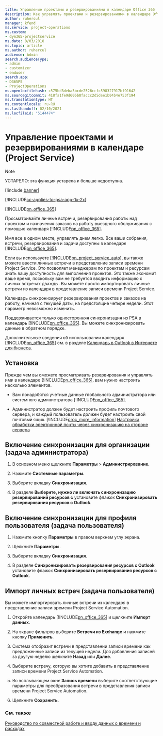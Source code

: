 ```yaml
---
title: Управление проектами и резервированиями в календаре Office 365
description: Как управлять проектами и резервированиями в календаре Office 365
author: ruhercul
manager: kfend
ms.service: project-operations
ms.custom:
- dyn365-projectservice
ms.date: 8/03/2018
ms.topic: article
ms.author: ruhercul
audience: Admin
search.audienceType:
- admin
- customizer
- enduser
search.app:
- D365PS
- ProjectOperations
ms.openlocfilehash: c575bd3deba5bcde2526ccfc598327917bf91642
ms.sourcegitcommit: 418fa1fe9d605b8faccc2d5dee1b04b4e753f194
ms.translationtype: HT
ms.contentlocale: ru-RU
ms.lasthandoff: 02/10/2021
ms.locfileid: "5144474"
---
```

# <a name="manage-projects-and-bookings-in-your-calendar-project-service"></a>Управление проектами и резервированиями в календаре (Project Service)

> [!Note]
> УСТАРЕЛО: эта функция устарела и больше недоступна.

[!include [banner](../includes/psa-now-project-operations.md)]

[!INCLUDE[cc-applies-to-psa-app-1x-2x](../includes/cc-applies-to-psa-app-1x-2x.md)]

[!INCLUDE[pn_office_365](../includes/pn-office-365.md)] 

Просматривайте личные встречи, резервирования работы над проектом и назначения заказов на работу выездного обслуживания с помощью календаря [!INCLUDE[pn_office_365](../includes/pn-office-365.md)].  
  
 Имя все в одном месте, управлять днем легко. Все ваши собрания, встречи, резервирования и задачи доступны в календаре [!INCLUDE[pn_office_365](../includes/pn-office-365.md)].  
  
 Если вы используете [!INCLUDE[pn_project_service_auto](../includes/pn-project-service-auto.md)], вы также можете ввести личные встречи в представление записи времени Project Service. Это позволяет менеджерам по проектам и ресурсам знать вашу доступность для выполнения проектов. Это также экономит ваше время, поскольку вам не требуется вводить информацию о личных встречах дважды. Вы можете просто импортировать личные встречи из календаря в представление записи времени Project Service.  
  
 Календарь синхронизирует резервирования проектов и заказов на работу, начиная с текущей даты, на предстоящие четыре недели. Этот параметр невозможно изменить.  
  
 Поддерживается только односторонняя синхронизация из PSA в календарь [!INCLUDE[pn_office_365](../includes/pn-office-365.md)]. Вы можете синхронизировать данные в обратном порядке. 
  
 Дополнительные сведения об использовании календаря [!INCLUDE[pn_office_365](../includes/pn-office-365.md)] см. в разделе [Календарь в Outlook в Интернете для бизнеса](https://support.office.com/article/Calendar-in-Outlook-on-the-web-for-business-5219c457-d1fe-4c2f-9032-1a816b88e936).  
  
## <a name="setup"></a>Установка  
 Прежде чем вы сможете просматривать резервирования и управлять ими в календаре [!INCLUDE[pn_office_365](../includes/pn-office-365.md)], вам нужно настроить несколько элементов.  
  
- Вам понадобятся учетные данные глобального администратора или системного администратора [!INCLUDE[pn_office_365](../includes/pn-office-365.md)].  
  
- Администратор должен будет настроить профиль почтового сервера, и каждый пользователь должен будет настроить свой почтовый ящик. [!INCLUDE[proc_more_information](../includes/proc-more-information.md)] [Настройка обработки электронной почты через синхронизацию на стороне сервера](https://docs.microsoft.com/dynamics365/customerengagement/on-premises/admin/set-up-server-side-synchronization-of-email-appointments-contacts-and-tasks)  
  
## <a name="turn-on-synchronization-for-your-organization-admin-task"></a>Включение синхронизации для организации (задача администратора)  
  
1.  В основном меню щелкните **Параметры** > **Администрирование**.  
  
2.  Нажмите **Системные параметры**.  
  
3.  Выберите вкладку **Синхронизация**.  
  
4.  В разделе **Выберите, нужно ли включать синхронизацию резервирований ресурсов с** установите флажок **Синхронизировать резервирования ресурсов с Outlook**.  
  
## <a name="turn-on-synchronization-for-your-user-profile-user-task"></a>Включение синхронизации для профиля пользователя (задача пользователя)  
  
1.  Нажмите кнопку **Параметры** в правом верхнем углу экрана.  
  
2.  Щелкните **Параметры**.  
  
3.  Выберите вкладку **Синхронизация**.  
  
4.  В разделе **Синхронизировать резервирования ресурсов с Outlook** установите флажок **Синхронизировать резервирования ресурсов с Outlook**.  
  
## <a name="import-your-personal-appointments-user-task"></a>Импорт личных встреч (задача пользователя)  
 Вы можете импортировать личные встречи из календаря в представление записи времени Project Service Automation.  
  
1. Откройте календарь [!INCLUDE[pn_office_365](../includes/pn-office-365.md)] и щелкните **Импорт данных**.  
  
2. На экране фильтров выберите **Встречи из Exchange** и нажмите кнопку **Применить**.  
  
3. Система отобразит встречи в представлении записи времени как предложенные записи из текущей недели. Для добавления записей за другую неделю щелкните **Назад** или **Далее**.  
  
4. Выберите встречу, которую вы хотите добавить в представление записи времени Project Service Automation.  
  
5. Во всплывающем окне **Запись времени** выберите соответствующие параметры для преобразования встречи в представления записи времени Project Service Automation.  
  
6. Щелкните **Сохранить**.  
  
### <a name="see-also"></a>См. также  
 [Руководство по совместной работе и вводу данных о времени и расходах](../psa/time-expense-collaboration-guide.md)
